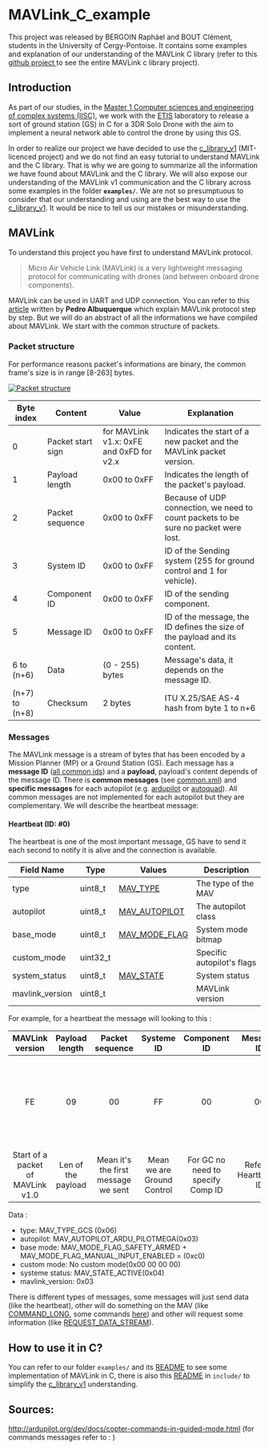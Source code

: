 # MAVLink_C_example #

This project was released by BERGOIN Raphäel and BOUT Clément, students in the University of Cergy-Pontoise. It contains some examples and explanation of our understanding of the MAVLink C library (refer to this [github project ][c_lib] to see the entire MAVLink c library project).

## Introduction ##

As part of our studies, in the [Master 1 Computer sciences and engineering of complex systems (IISC)][miisc], we work with the [ETIS][etis] laboratory to release a sort of ground station (GS) in C for a 3DR Solo Drone with the aim to implement a neural network able to control the drone by using this GS.

In order to realize our project we have decided to use the [c_library_v1][c_lib] (MIT-licenced project) and we do not find an easy tutorial to understand MAVLink and the C library. That is why we are going to summarize all the information we have found about MAVLink and the C library. We will also expose our understanding of the MAVLink v1 communication and the C library across some examples in the folder **`examples/`**. We are not so presumptuous to consider that our understanding and using are the best way to use the [c_library_v1][c_lib]. It would be nice to tell us our mistakes or misunderstanding.

## MAVLink

To understand this project you have first to understand MAVLink protocol.

> Micro Air Vehicle Link (MAVLink) is a very lightweight messaging protocol for communicating with drones (and between onboard drone components). 

MAVLink can be used in UART and UDP connection. You can refer to this [article][mavlink_step_by_step] written by **Pedro Albuquerque** which explain MAVLink protocol step by step. But we will do an abstract of all the informations we have compiled about MAVLink. We start with the common structure of packets.

### Packet structure

For performance reasons packet's informations are binary, the common frame's size is in range [8-263] bytes.

[![Packet structure](https://discuss.ardupilot.org/uploads/default/original/2X/c/c836b6311cc167360e4d24f0e492c06fa8885442.png)](https://discuss.ardupilot.org/t/mavlink-step-by-step/9629)

| Byte index     | Content           | Value                                    | Explanation                                                  |
| -------------- | ----------------- | ---------------------------------------- | ------------------------------------------------------------ |
| 0              | Packet start sign | for MAVLink v1.x: 0xFE and 0xFD for v2.x | Indicates the start of a new packet and the MAVLink packet version. |
| 1              | Payload length    | 0x00 to 0xFF                             | Indicates the length of the packet's payload.                |
| 2              | Packet sequence   | 0x00 to 0xFF                             | Because of UDP connection, we need to count packets to be sure no packet were lost. |
| 3              | System ID         | 0x00 to 0xFF                             | ID of the Sending system (255 for ground control and 1 for vehicle). |
| 4              | Component ID      | 0x00 to 0xFF                             | ID of the sending component.                                 |
| 5              | Message ID        | 0x00 to 0xFF                             | ID of the message, the ID defines the size of the payload and its content. |
| 6 to (n+6)     | Data              | (0 - 255) bytes                          | Message's data, it depends on the message ID.                |
| (n+7) to (n+8) | Checksum          | 2 bytes                                  | ITU X.25/SAE AS-4 hash from byte 1 to n+6                    |

### Messages

The MAVLink message is a stream of bytes that has been encoded by a Mission Planner (MP) or a Ground Station (GS). Each message has a **message ID** ([all common ids](https://groups.google.com/forum/#!topic/mavlink/1zgHUM67E-A)) and a **payload**, payload's content depends of the message ID. There is **common messages** (see [common.xml](https://mavlink.io/en/messages/common.html)) and **specific messages** for each autopilot (e.g. [ardupilot](https://mavlink.io/en/messages/ardupilotmega.html) or [autoquad](https://mavlink.io/en/messages/autoquad.html)). All common messages are not implemented for each autopilot but they are complementary. We will describe the heartbeat message:

#### Heartbeat (ID: #0)

The heartbeat is one of the most important message, GS have to send it each second to notify it is alive and the connection is available.

| Field Name      | Type     | Values                                                       | Description                |
| --------------- | -------- | ------------------------------------------------------------ | -------------------------- |
| type            | uint8_t  | [MAV_TYPE](https://mavlink.io/en/messages/common.html#MAV_TYPE) | The type of the MAV        |
| autopilot       | uint8_t  | [MAV_AUTOPILOT](https://mavlink.io/en/messages/common.html#MAV_AUTOPILOT) | The autopilot class        |
| base_mode       | uint8_t  | [MAV_MODE_FLAG](https://mavlink.io/en/messages/common.html#MAV_MODE_FLAG) | System mode bitmap         |
| custom_mode     | uint32_t |                                                              | Specific autopilot's flags |
| system_status   | uint8_t  | [MAV_STATE](https://mavlink.io/en/messages/common.html#MAV_STATE) | System status              |
| mavlink_version | uint8_t  |                                                              | MAVLink version            |

For example, for a heartbeat the message will looking to this :

|          MAVLink version          |   Payload length   |           Packet sequence           |         Systeme ID         |           Component ID            |       Message ID        |            Data            | Checksum |
| :-------------------------------: | :----------------: | :---------------------------------: | :------------------------: | :-------------------------------: | :---------------------: | :------------------------: | -------- |
|                FE                 |         09         |                 00                  |             FF             |                00                 |           00            | 00 00 00 00 06 03 C0 04 03 | F5 C0    |
| Start of a packet of MAVLink v1.0 | Len of the payload | Mean it's the first message we sent | Mean we are Ground Control | For GC no need to specify Comp ID | Refer to Heartbeat's ID |                            |          |

Data :

* type: MAV_TYPE_GCS (0x06)
* autopilot: MAV_AUTOPILOT_ARDU_PILOTMEGA(0x03)
* base mode: MAV_MODE_FLAG_SAFETY_ARMED + MAV_MODE_FLAG_MANUAL_INPUT_ENABLED = (0xc0)
* custom mode: No custom mode(0x00 00 00 00)
* systeme status: MAV_STATE_ACTIVE(0x04)
* mavlink_version: 0x03

There is different types of messages, some messages will just send data (like the heartbeat), other will do something on the MAV (like [COMMAND_LONG](https://mavlink.io/en/messages/common.html#COMMAND_LONG), some commands [here](https://mavlink.io/en/messages/common.html#MAV_CMD)) and other will request some information (like [REQUEST_DATA_STREAM](https://mavlink.io/en/messages/common.html#REQUEST_DATA_STREAM)).

## How to use it in C?

You can refer to our folder `examples/` and its [README](examples/README.md) to see some implementation of MAVLink in C, there is also this [README](./include/README.md) in `include/` to simplify the [c_library_v1][c_lib] understanding.

## Sources:

http://ardupilot.org/dev/docs/copter-commands-in-guided-mode.html (for commands messages refer to : )

[c_lib]:https://github.com/mavlink/c_library_v1	"C library v1 repository"
[mavlink_step_by_step]:https://discuss.ardupilot.org/t/mavlink-step-by-step/9629	"The MAVLink step by step by Pedro Albuquerque"
[etis]:https://www-etis.ensea.fr/	"ETIS laboratory's website"
[miisc]:https://depinfo.u-cergy.fr/master/m1-iisc-master-1	"Master's website"
[mavio]:https://mavlink.io/en/messages/common.html

